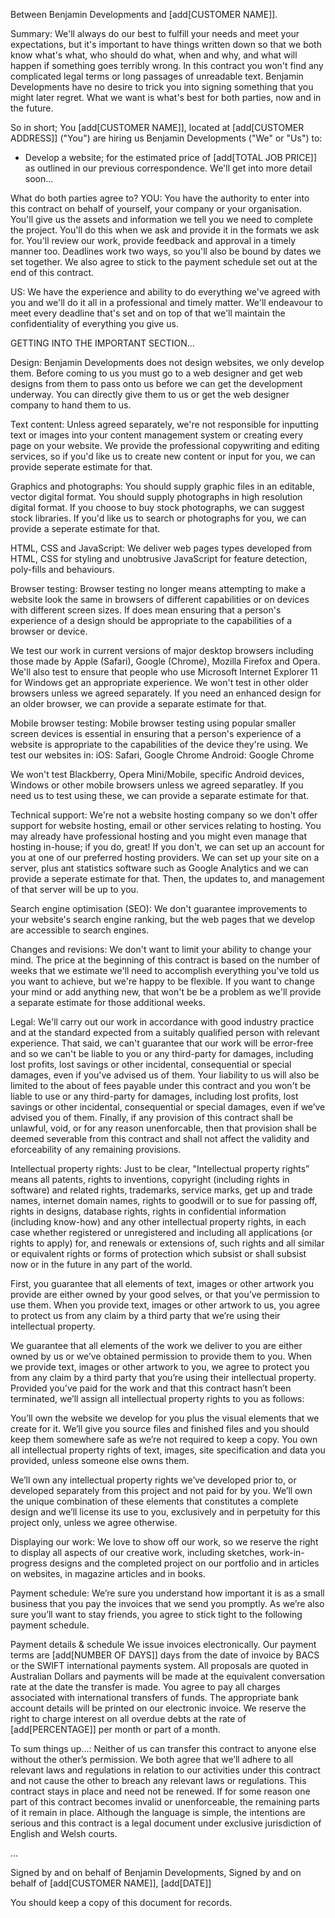 Between Benjamin Developments
and [add[CUSTOMER NAME]].

Summary:
We'll always do our best to fulfill your needs and meet your expectations, but it's important to have things written down so that we both know what's what, who should do what, when and why, and what will happen if something goes terribly wrong. In this contract you won't find any complicated legal terms or long passages of unreadable text. Benjamin Developments have no desire to trick you into signing something that you might later regret. What we want is what's best for both parties, now and in the future.

So in short;
You [add[CUSTOMER NAME]], located at [add[CUSTOMER ADDRESS]] ("You") are hiring us Benjamin Developments ("We" or "Us") to:
- Develop a website;
for the estimated price of [add[TOTAL JOB PRICE]] as outlined in our previous correspondence. We'll get into more detail soon...

What do both parties agree to?
YOU: You have the authority to enter into this contract on behalf of yourself, your company or your organisation. You'll give us the assets and information we tell you we need to complete the project. You'll do this when we ask and provide it in the formats we ask for. You'll review our work, provide feedback and approval in a timely manner too. Deadlines work two ways, so you'll also be bound by dates we set together. We also agree to stick to the payment schedule set out at the end of this contract.

US: We have the experience and ability to do everything we've agreed with you and we'll do it all in a professional and timely matter. We'll endeavour to meet every deadline that's set and on top of that we'll maintain the confidentiality of everything you give us.

GETTING INTO THE IMPORTANT SECTION...

Design:
Benjamin Developments does not design websites, we only develop them. Before coming to us you must go to a web designer and get web designs from them to pass onto us before we can get the development underway. You can directly give them to us or get the web designer company to hand them to us.

Text content:
Unless agreed separately, we're not responsible for inputting text or images into your content management system or creating every page on your website. We provide the professional copywriting and editing services, so if you'd like us to create new content or input for you, we can provide seperate estimate for that.

Graphics and photographs:
You should supply graphic files in an editable, vector digital format. You should supply photographs in high resolution digital format. If you choose to buy stock photographs, we can suggest stock libraries. If you'd like us to search or photographs for you, we can provide a seperate estimate for that.

HTML, CSS and JavaScript:
We deliver web pages types developed from HTML, CSS for styling and unobtrusive JavaScript for feature detection, poly-fills and behaviours.

Browser testing:
Browser testing no longer means attempting to make a website look the same in browsers of different capabilities or on devices with different screen sizes. If does mean ensuring that a person's experience of a design should be appropriate to the capabilities of a browser or device.

We test our work in current versions of major desktop browsers including those made by Apple (Safari), Google (Chrome), Mozilla Firefox and Opera. We'll also test to ensure that people who use Microsoft Internet Explorer 11 for Windows get an appropriate experience. We won't test in other older browsers unless we agreed separately. If you need an enhanced design for an older browser, we can provide a separate estimate for that.

Mobile browser testing:
Mobile browser testing using popular smaller screen devices is essential in ensuring that a person's experience of a website is appropriate to the capabilities of the device they're using. We test our websites in:
iOS: Safari, Google Chrome
Android: Google Chrome

We won't test Blackberry, Opera Mini/Mobile, specific Android devices, Windows or other mobile browsers unless we agreed separatley. If you need us to test using these, we can provide a separate estimate for that.

Technical support:
We're not a website hosting company so we don't offer support for website hosting, email or other services relating to hosting. You may already have professional hosting and you might even manage that hosting in-house; if you do, great! If you don't, we can set up an account for you at one of our preferred hosting providers. We can set up your site on a server, plus ant statistics software such as Google Analytics and we can provide a seperate estimate for that. Then, the updates to, and management of that server will be up to you.

Search engine optimisation (SEO):
We don't guarantee improvements to your website's search engine ranking, but the web pages that we develop are accessible to search engines.

Changes and revisions:
We don't want to limit your ability to change your mind. The price at the beginning of this contract is based on the number of weeks that we estimate we'll need to accomplish everything you've told us you want to achieve, but we're happy to be flexible. If you want to change your mind or add anything new, that won't be be a problem as we'll provide a separate estimate for those additional weeks.

Legal:
We'll carry out our work in accordance with good industry practice and at the standard expected from a suitably qualified person with relevant experience. That said, we can't guarantee that our work will be error-free and so we can't be liable to you or any third-party for damages, including lost profits, lost savings or other incidental, consequential or special damages, even if you've advised us of them. Your liability to us will also be limited to the about of fees payable under this contract and you won't be liable to use or any third-party for damages, including lost profits, lost savings or other incidental, consequential or special damages, even if we’ve advised you of them. Finally, if any provision of this contract shall be unlawful, void, or for any reason unenforcable, then that provision shall be deemed severable from this contract and shall not affect the validity and eforceability of any remaining provisions.

Intellectual property rights:
Just to be clear, "Intellectual property rights” means all patents, rights to inventions, copyright (including rights in software) and related rights, trademarks, service marks, get up and trade names, internet domain names, rights to goodwill or to sue for passing off, rights in designs, database rights, rights in confidential information (including know-how) and any other intellectual property rights, in each case whether registered or unregistered and including all applications (or rights to apply) for, and renewals or extensions of, such rights and all similar or equivalent rights or forms of protection which subsist or shall subsist now or in the future in any part of the world.

First, you guarantee that all elements of text, images or other artwork you provide are either owned by your good selves, or that you’ve permission to use them. When you provide text, images or other artwork to us, you agree to protect us from any claim by a third party that we’re using their intellectual property.

We guarantee that all elements of the work we deliver to you are either owned by us or we’ve obtained permission to provide them to you. When we provide text, images or other artwork to you, we agree to protect you from any claim by a third party that you’re using their intellectual property. Provided you’ve paid for the work and that this contract hasn’t been terminated, we’ll assign all intellectual property rights to you as follows:

You’ll own the website we develop for you plus the visual elements that we create for it. We’ll give you source files and finished files and you should keep them somewhere safe as we’re not required to keep a copy. You own all intellectual property rights of text, images, site specification and data you provided, unless someone else owns them.

We’ll own any intellectual property rights we’ve developed prior to, or developed separately from this project and not paid for by you. We’ll own the unique combination of these elements that constitutes a complete design and we’ll license its use to you, exclusively and in perpetuity for this project only, unless we agree otherwise.


Displaying our work:
We love to show off our work, so we reserve the right to display all aspects of our creative work, including sketches, work-in-progress designs and the completed project on our portfolio and in articles on websites, in magazine articles and in books.

Payment schedule:
We’re sure you understand how important it is as a small business that you pay the invoices that we send you promptly. As we’re also sure you’ll want to stay friends, you agree to stick tight to the following payment schedule.

Payment details & schedule
We issue invoices electronically. Our payment terms are [add[NUMBER OF DAYS]] days from the date of invoice by BACS or the SWIFT international payments system. All proposals are quoted in Australian Dollars and payments will be made at the equivalent conversation rate at the date the transfer is made. You agree to pay all charges associated with international transfers of funds. The appropriate bank account details will be printed on our electronic invoice. We reserve the right to charge interest on all overdue debts at the rate of [add[PERCENTAGE]] per month or part of a month.

To sum things up...:
Neither of us can transfer this contract to anyone else without the other’s permission. We both agree that we’ll adhere to all relevant laws and regulations in relation to our activities under this contract and not cause the other to breach any relevant laws or regulations. This contract stays in place and need not be renewed. If for some reason one part of this contract becomes invalid or unenforceable, the remaining parts of it remain in place. Although the language is simple, the intentions are serious and this contract is a legal document under exclusive jurisdiction of English and Welsh courts.

...

Signed by and on behalf of Benjamin Developments,
Signed by and on behalf of [add[CUSTOMER NAME]],
[add[DATE]]

You should keep a copy of this document for records.
